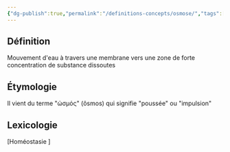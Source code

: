 ```yaml
---
{"dg-publish":true,"permalink":"/definitions-concepts/osmose/","tags":["definition"],"noteIcon":"2"}
---
```



## Définition
Mouvement d'eau à travers une membrane vers une zone de forte concentration de substance dissoutes
## Étymologie 
Il vient du terme "ὠσμός" (ôsmos) qui signifie "poussée" ou "impulsion"
## Lexicologie 
[Homéostasie ]
